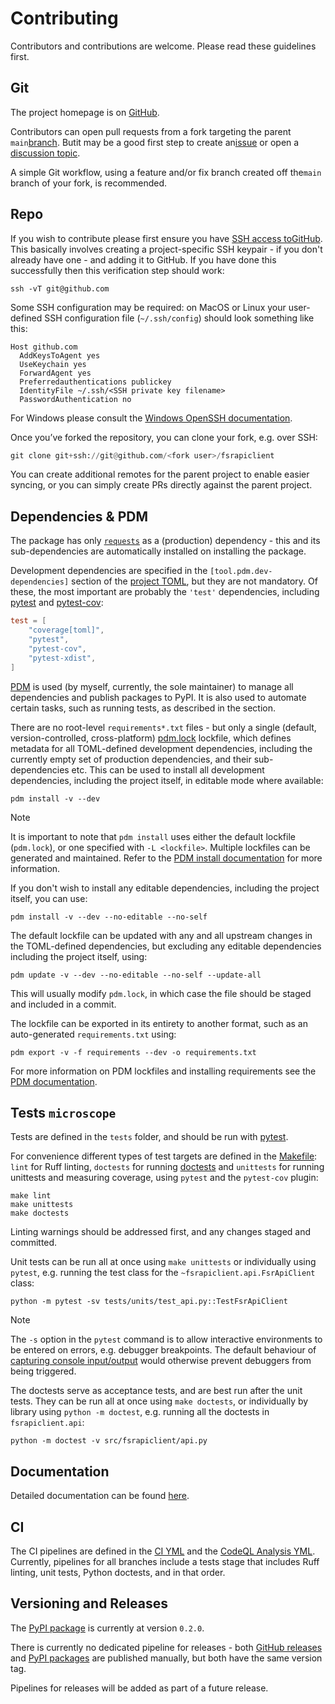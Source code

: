 # Contributing

Contributors and contributions are welcome. Please read these guidelines first.

## Git

The project homepage is on [GitHub](https://github.com/sr-murthy/fsrapiclient).

Contributors can open pull requests from a fork targeting the parent `main`[branch](https://github.com/sr-murthy/fsrapiclient/tree/main). Butit may be a good first step to create an[issue](https://github.com/sr-murthy/fsrapiclient/issues) or open a [discussion topic](https://github.com/sr-murthy/fsrapiclient/discussions).

A simple Git workflow, using a feature and/or fix branch created off the`main` branch of your fork, is recommended.

## Repo

If you wish to contribute please first ensure you have [SSH access toGitHub](https://docs.github.com/en/authentication/connecting-to-github-with-ssh). This basically involves creating a project-specific SSH keypair - if you don't already have one - and adding it to GitHub. If you have done this successfully then this verification step should work:

``` shell
ssh -vT git@github.com
```

Some SSH configuration may be required: on MacOS or Linux your user-defined SSH configuration file (`~/.ssh/config`) should look
something like this:

``` shell
Host github.com
  AddKeysToAgent yes
  UseKeychain yes
  ForwardAgent yes
  Preferredauthentications publickey
  IdentityFile ~/.ssh/<SSH private key filename>
  PasswordAuthentication no
```

For Windows please consult the [Windows OpenSSH documentation](https://learn.microsoft.com/en-us/windows-server/administration/openssh/openssh_server_configuration).

Once you’ve forked the repository, you can clone your fork, e.g. over SSH:

``` python
git clone git+ssh://git@github.com/<fork user>/fsrapiclient
```

You can create additional remotes for the parent project to enable easier syncing, or you can simply create PRs directly against the parent project.

## Dependencies & PDM

The package has only [`requests`](https://requests.readthedocs.io/en/latest/) as a (production) dependency - this and its sub-dependencies are automatically installed on installing the package.

Development dependencies are specified in the `[tool.pdm.dev-dependencies]` section of the [project
TOML](https://github.com/sr-murthy/fsrapiclient/blob/main/pyproject.toml), but they are not mandatory. Of these, the most important are probably the `'test'` dependencies, including [pytest](https://docs.pytest.org/en/8.0.x/) and
[pytest-cov](https://pytest-cov.readthedocs.io/):

``` toml
test = [
    "coverage[toml]",
    "pytest",
    "pytest-cov",
    "pytest-xdist",
]
```

[PDM](https://pdm-project.org/latest) is used (by myself, currently, the sole maintainer) to manage all dependencies and publish packages to PyPI. It is also used to automate certain tasks, such as running tests, as described in the section.

There are no root-level `requirements*.txt` files - but only a single (default, version-controlled, cross-platform) [pdm.lock](https://github.com/sr-murthy/fsrapiclient/blob/main/pdm.lock) lockfile, which defines metadata for all TOML-defined development
dependencies, including the currently empty set of production dependencies, and their sub-dependencies etc. This can be used to
install all development dependencies, including the project itself, in editable mode where available:

``` shell
pdm install -v --dev
```

> [!NOTE]
> It is important to note that `pdm install` uses either the default lockfile (`pdm.lock`), or one specified with `-L <lockfile>`. Multiple lockfiles can be generated and maintained. Refer to the [PDM install documentation](https://pdm-project.org/latest/reference/cli/#install) for more information.

If you don't wish to install any editable dependencies, including the project itself, you can use:

``` shell
pdm install -v --dev --no-editable --no-self
```

The default lockfile can be updated with any and all upstream changes in the TOML-defined dependencies, but excluding any editable dependencies including the project itself, using:

``` shell
pdm update -v --dev --no-editable --no-self --update-all
```

This will usually modify `pdm.lock`, in which case the file should be staged and included in a commit.

The lockfile can be exported in its entirety to another format, such as an auto-generated `requirements.txt` using:

``` shell
pdm export -v -f requirements --dev -o requirements.txt
```

For more information on PDM lockfiles and installing requirements see the [PDM documentation](https://pdm-project.org/latest/).

## Tests `microscope`

Tests are defined in the `tests` folder, and should be run with [pytest](https://pytest-cov.readthedocs.io/en/latest/).

For convenience different types of test targets are defined in the [Makefile](https://github.com/sr-murthy/fsrapiclient/blob/main/Makefile): `lint` for Ruff linting, `doctests` for running [doctests](https://docs.python.org/3/library/doctest.html) and `unittests` for running unittests and measuring coverage, using `pytest`
and the `pytest-cov` plugin:

``` shell
make lint
make unittests
make doctests
```

Linting warnings should be addressed first, and any changes staged and committed.

Unit tests can be run all at once using `make unittests` or individually using `pytest`, e.g. running the test class for the
`~fsrapiclient.api.FsrApiClient` class:

``` shell
python -m pytest -sv tests/units/test_api.py::TestFsrApiClient
```

> [!NOTE]
> The `-s` option in the `pytest` command is to allow interactive environments to be entered on errors, e.g. debugger breakpoints. The default behaviour of [capturing console input/output](https://docs.pytest.org/en/stable/how-to/capture-stdout-stderr.html#default-stdout-stderr-stdin-capturing-behaviour) would otherwise prevent debuggers from being triggered.

The doctests serve as acceptance tests, and are best run after the unit tests. They can be run all at once using `make doctests`, or individually by library using `python -m doctest`, e.g. running all the doctests in `fsrapiclient.api`:

``` shell
python -m doctest -v src/fsrapiclient/api.py
```

## Documentation

Detailed documentation can be found [here](https://fsrapiclient.readthedocs.io).

## CI

The CI pipelines are defined in the [CI YML](https://github.com/sr-murthy/fsrapiclient/blob/main/.github/workflows/ci.yml)
and the [CodeQL Analysis YML](https://github.com/sr-murthy/fsrapiclient/blob/main/.github/workflows/codeql-analysis.yml). Currently, pipelines for all branches include a tests stage that includes Ruff linting, unit tests, Python doctests, and in that order.

## Versioning and Releases

The [PyPI package](https://pypi.org/project/fsrapiclient/) is currently at version `0.2.0`.

There is currently no dedicated pipeline for releases - both [GitHub releases](https://github.com/sr-murthy/fsrapiclient/releases) and [PyPI packages](https://pypi.org/project/fsrapiclient) are published manually, but both have the same version tag.

Pipelines for releases will be added as part of a future release.